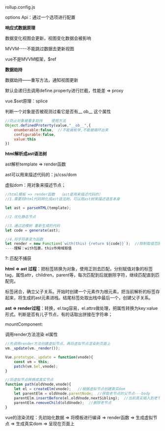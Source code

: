 rollup.config.js



options Api：通过一个选项进行配置



**响应式数据原理**

数据变化视图会更新，视图变化数据会被影响  

MVVM----不能跳过数据去更新视图

vue不是MVVM框架，$ref



**数据劫持**

数据劫持——重写方法，通知视图更新

默认会递归去调用define.property进行拦截，性能差 => proxy



vue.$set原理：splice



判断一个对象是否被观测过看它是否有__ ob__ 这个属性

```javascript
//防止对象被重复劫持    使用方法
Object.definedProterty(value,"__ob__",{
    enumberable:false,  //不能被枚举,不能被循环出来
    configurable:false, 
    value:this
})
```



**html解析成ast语法树**

ast解析template => render函数

ast可以用来描述代码的：js/css/dom

虚拟dom：用对象来描述节点；



```javascript
//html模板 => render函数  （ast是用来描述代码的）
//1.需要将html代码转化成ast语法树，可以用ast树来描述语言本身

let ast = parseHTML(template);

//2.优化静态节点

//3.通过这棵树 重新生成的代码
let code = generate(ast);

//4.将字符串变为函数
let render = new Function(`with(this) {return ${code}}`);  //限制取值范围，通过with来取值，稍后调用render函数就剋通过改变this，让这个函数内部取到结果了
----理解：with包裹，this作用域取值
```

?:   匹配不捕获



**html => ast 过程**：把标签转换为对象，使用正则去匹配，分别赋值对象的标签tag，属性attr，children，parent等，每次匹配到后就删除字符，继续匹配直到匹配完。

标签闭合，确立父子关系。开始时创建一个元素作为根元素，把当前解析的标签存起来，将生成的ast元素进栈。结尾标签处取出栈中最后一个，创建父子关系。

**ast => render过程**：转换，el.tag容易，el.attrs做处理，把属性转换为key:value形式。判断是否有儿子节点，有的话取出拼接在字符串；



mountComponent:

调用render方法渲染 el属性

```javascript
//先调用render方法创建虚拟节点，再将虚拟节点渲染到页面上
vm._update(vm._render());

Vue.prototype._update = function(vnode){
    const vm = this;
    patch(vm.$el,vnode);   
}

//将虚拟节点转换成真实节点
function path(oldVnode,vnode){
    let el = createElm(vnode);   //根据虚拟节点创建真实dom
    let parentElm = oldVnode.parentNode;  //获取老节点的父节点---body
    parentElm.insertBefore(el,oldVnode,nextSibling);  //当前真实插入到老节点后面
    parentElm.removeChild(oldVnode);  //删除老节点
}
```



vue的渲染流程：先初始化数据 => 将模板进行编译 => render函数 => 生成虚拟节点 => 生成真实dom => 呈现在页面上

